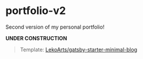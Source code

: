 # portfolio-v2

Second version of my personal portfolio!

**UNDER CONSTRUCTION**

> Template: [LekoArts/gatsby-starter-minimal-blog](https://github.com/LekoArts/gatsby-starter-minimal-blog)
